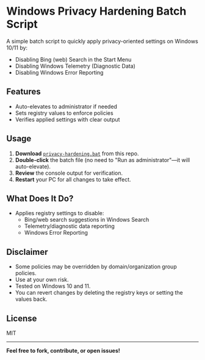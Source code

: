 # Windows Privacy Hardening Batch Script

A simple batch script to quickly apply privacy-oriented settings on Windows 10/11 by:

- Disabling Bing (web) Search in the Start Menu
- Disabling Windows Telemetry (Diagnostic Data)
- Disabling Windows Error Reporting

## Features

- Auto-elevates to administrator if needed
- Sets registry values to enforce policies
- Verifies applied settings with clear output

## Usage

1. **Download** [`privacy-hardening.bat`](https://github.com/caoquocdung/windows-privacy-hardening-batch/blob/main/privacy-hardening.bat) from this repo.
2. **Double-click** the batch file (no need to "Run as administrator"—it will auto-elevate).
3. **Review** the console output for verification.
4. **Restart** your PC for all changes to take effect.

## What Does It Do?

- Applies registry settings to disable:
    - Bing/web search suggestions in Windows Search
    - Telemetry/diagnostic data reporting
    - Windows Error Reporting

## Disclaimer

- Some policies may be overridden by domain/organization group policies.
- Use at your own risk.
- Tested on Windows 10 and 11.  
- You can revert changes by deleting the registry keys or setting the values back.

## License

MIT

---

**Feel free to fork, contribute, or open issues!**

